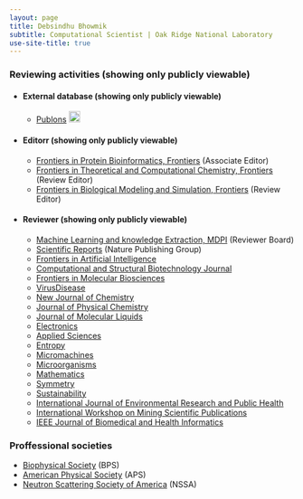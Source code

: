 ```yaml
---
layout: page
title: Debsindhu Bhowmik
subtitle: Computational Scientist | Oak Ridge National Laboratory  
use-site-title: true
---
```


### **Reviewing activities** (showing only publicly viewable)  
* #### **External database** (showing only publicly viewable)             
    - [Publons](https://publons.com/researcher/1194490/debsindhu-bhowmik/) <a href="https://publons.com/researcher/1194490/debsindhu-bhowmik/" target="_blank"><img src="https://upload.wikimedia.org/wikipedia/commons/f/f0/Publons_logo.png" height="20"></a>        

* #### **Editorr** (showing only publicly viewable)   
    - [Frontiers in Protein Bioinformatics, Frontiers](https://www.frontiersin.org/journals/bioinformatics/sections/protein-bioinformatics) (Associate Editor)  
    - [Frontiers in Theoretical and Computational Chemistry, Frontiers](https://www.frontiersin.org/journals/chemistry/sections/theoretical-and-computational-chemistry) (Review Editor)  
    - [Frontiers in Biological Modeling and Simulation, Frontiers](https://www.frontiersin.org/journals/molecular-biosciences/sections/biological-modeling-and-simulation) (Review Editor) 

* #### **Reviewer** (showing only publicly viewable)      
    - [Machine Learning and knowledge Extraction, MDPI](https://www.mdpi.com/journal/make/) (Reviewer Board) 
    - [Scientific Reports](https://www.nature.com/srep/) (Nature Publishing Group) 
    - [Frontiers in Artificial Intelligence](https://www.frontiersin.org/journals/artificial-intelligence)  
    - [Computational and Structural Biotechnology Journal](https://www.journals.elsevier.com/computational-and-structural-biotechnology-journal)  
    - [Frontiers in Molecular Biosciences](https://www.frontiersin.org/journals/molecular-biosciences/)  
    - [VirusDisease](https://www.springer.com/journal/13337)    
    - [New Journal of Chemistry](http://www.rsc.org/journals-books-databases/about-journals/njc/)  
    - [Journal of Physical Chemistry](https://pubs.acs.org/journal/jpcafh)  
    - [Journal of Molecular Liquids](https://www.journals.elsevier.com/journal-of-molecular-liquids/)    
    - [Electronics](https://www.mdpi.com/journal/electronics)  
    - [Applied Sciences](https://www.mdpi.com/journal/applsci)   
    - [Entropy](https://www.mdpi.com/journal/entropy)  
    - [Micromachines](https://www.mdpi.com/journal/micromachines)  
    - [Microorganisms](https://www.mdpi.com/journal/microorganisms) 
    - [Mathematics](https://www.mdpi.com/journal/mathematics)  
    - [Symmetry](https://www.mdpi.com/journal/symmetry) 
    - [Sustainability](https://www.mdpi.com/journal/sustainability)  
    - [International Journal of Environmental Research and Public Health](https://www.mdpi.com/journal/ijerph)  
    - [International Workshop on Mining Scientific Publications](https://wosp.core.ac.uk/lrec2018/)  
    - [IEEE Journal of Biomedical and Health Informatics](https://ieeexplore.ieee.org/xpl/RecentIssue.jsp?punumber=6221020)  


### **Proffessional societies**
- [Biophysical Society](https://www.biophysics.org/) (BPS)  
- [American Physical Society](https://www.aps.org/) (APS)  
- [Neutron Scattering Society of America](https://neutronscattering.org/) (NSSA)    



